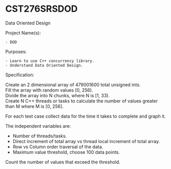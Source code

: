 # CST276SRSDOD
Data Oriented Design

Project Name(s):  

    - DOD

Purposes:  

    - Learn to use C++ concurrency library.  
    - Understand Data Oriented Design.  

Specification:  

Create an 2 dimensional array of 479001600 total unsigned ints.  
Fill the array with random values \[0, 256).  
Divide the array into N chunks, where N is \[1, 33).  
Create N C++ threads or tasks to calculate the number of values greater than M where M is \[0, 256].  

For each test case collect data for the time it takes to complete and graph it. 

The independent variables are:  
- Number of threads/tasks.  
- Direct increment of total array vs thread local increment of total array.  
- Row vs Column order traversal of the data.  
- Maximum value threshold, choose 100 data points.  

Count the number of values that exceed the threshold.  

###
